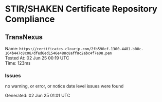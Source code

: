 # STIR/SHAKEN Certificate Repository Compliance

## TransNexus

Name: `https://certificates.clearip.com/2fb590ef-1300-4481-b00c-164b447c8c08/dfed6ed1546e488c8aff8c2abc4f7e08.pem`\
Tested At: 02 Jun 25 00:19 UTC\
Time: 123ms

### Issues

no warning, or error, or notice date level issues were found

Generated: 02 Jun 25 01:01 UTC